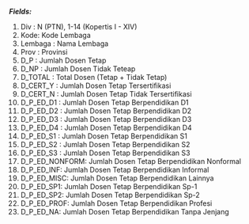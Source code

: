 ***Fields:***
1. Div : N (PTN), 1-14 (Kopertis I - XIV)
2. Kode: Kode Lembaga
3. Lembaga : Nama Lembaga
4. Prov : Provinsi
5. D_P : Jumlah Dosen Tetap
6. D_NP : Jumlah Dosen Tidak Teteap
7. D_TOTAL : Total Dosen (Tetap + Tidak Tetap)
8. D_CERT_Y : Jumlah Dosen Tetap Tersertifikasi
9. D_CERT_N : Jumlah Dosen Tetap Tidak Tersertifikasi
10. D_P_ED_D1 : Jumlah Dosen Tetap Berpendidikan D1
11. D_P_ED_D2 : Jumlah Dosen Tetap Berpendidikan D2
12. D_P_ED_D3 : Jumlah Dosen Tetap Berpendidikan D3
13. D_P_ED_D4 : Jumlah Dosen Tetap Berpendidikan D4
14. D_P_ED_S1 : Jumlah Dosen Tetap Berpendidikan S1
15. D_P_ED_S2 : Jumlah Dosen Tetap Berpendidikan S2
16. D_P_ED_S3 : Jumlah Dosen Tetap Berpendidikan S3
17. D_P_ED_NONFORM: Jumlah Dosen Tetap Berpendidikan Nonformal
17. D_P_ED_INF: Jumlah Dosen Tetap Berpendidikan Informal
17. D_P_ED_MISC: Jumlah Dosen Tetap Berpendidikan Lainnya
17. D_P_ED_SP1: Jumlah Dosen Tetap Berpendidikan Sp-1
17. D_P_ED_SP2: Jumlah Dosen Tetap Berpendidikan Sp-2
17. D_P_ED_PROF: Jumlah Dosen Tetap Berpendidikan Profesi
17. D_P_ED_NA: Jumlah Dosen Tetap Berpendidikan Tanpa Jenjang
